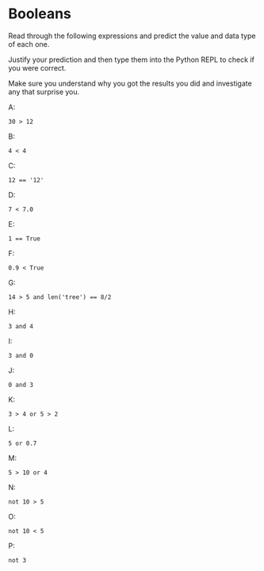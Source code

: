 # Booleans

Read through the following expressions and predict the value and data type of each one.

Justify your prediction and then type them into the Python REPL to check if you were correct.

Make sure you understand why you got the results you did and investigate any that surprise you.

A: 
```
30 > 12
```


B: 
```
4 < 4
```


C: 
```
12 == '12'
```


D: 
```
7 < 7.0
```


E: 
```
1 == True
```


F: 
```
0.9 < True
```


G: 
```
14 > 5 and len('tree') == 8/2
```


H:
```
3 and 4
```


I:
```
3 and 0
```


J:
```
0 and 3
```


K:
```
3 > 4 or 5 > 2
```


L: 
```
5 or 0.7
```


M: 
```
5 > 10 or 4
```


N:
```
not 10 > 5
```


O:
```
not 10 < 5
```


P:
```
not 3
```